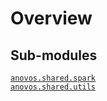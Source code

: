 # Overview
## Sub-modules
<dl>
<dt><code class="name"><a title="anovos.shared.spark" href="spark.html">anovos.shared.spark</a></code></dt>
<dd>
<div class="desc"></div>
</dd>
<dt><code class="name"><a title="anovos.shared.utils" href="utils.html">anovos.shared.utils</a></code></dt>
<dd>
<div class="desc"></div>
</dd>
</dl>